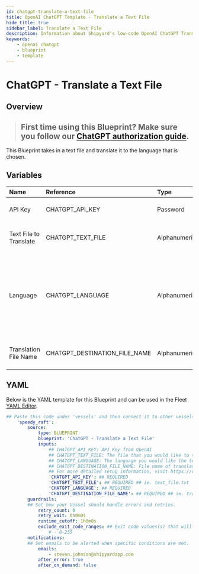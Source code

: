 ```yaml
---
id: chatgpt-translate-a-text-file
title: OpenAI ChatGPT Template - Translate a Text File
hide_title: true
sidebar_label: Translate a Text File
description: Information about Shipyard's low-code OpenAI ChatGPT Translate a Text File blueprint. This Blueprint takes in a text file and translate it to the language that is chosen. 
keywords:
    - openai chatgpt
    - blueprint
    - template
---
```


# ChatGPT - Translate a Text File

## Overview
> ## **First time using this Blueprint? Make sure you follow our [ChatGPT authorization guide](https://www.shipyardapp.com/docs/blueprint-library/chatgpt/chatgpt-authorization/)**.

This Blueprint takes in a text file and translate it to the language that is chosen.

## Variables

| Name | Reference | Type | Required | Default | Options | Description |
|:-----|:----------|:-----|:---------|:--------|:--------|:------------|
| API Key | CHATGPT_API_KEY  | Password |:white_check_mark: | - | - | API Key from OpenAI |
| Text File to Translate | CHATGPT_TEXT_FILE  | Alphanumeric |:white_check_mark: | - | - | The file that you would like to translate |
| Language | CHATGPT_LANGUAGE  | Alphanumeric |:white_check_mark: | - | - | The language you would like the text translated to. It should be in ISO 639-1 format for best accuracy. |
| Translation File Name | CHATGPT_DESTINATION_FILE_NAME  | Alphanumeric |:white_check_mark: | - | - | File name of translated text |


## YAML
Below is the YAML template for this Blueprint and can be used in the Fleet [YAML Editor](../../reference/fleets/yaml-editor.md).
```yaml
## Paste this code under 'vessels' and then connect it to other vessels under 'connections'
    'speedy_raft':
        source:
            type: BLUEPRINT
            blueprint: 'ChatGPT - Translate a Text File'
            inputs: 
                ## CHATGPT_API_KEY: API Key from OpenAI
                ## CHATGPT_TEXT_FILE: The file that you would like to translate
                ## CHATGPT_LANGUAGE: The language you would like the text translated to. It should be in ISO 639-1 format for best accuracy.
                ## CHATGPT_DESTINATION_FILE_NAME: File name of translated text
                ## For more detailed setup information, visit https://www.shipyardapp.com/docs/blueprint-library/chatgpt#translate-a-text-file-blueprint
                'CHATGPT_API_KEY': ## REQUIRED
                'CHATGPT_TEXT_FILE': ## REQUIRED ## ie. text_file.txt
                'CHATGPT_LANGUAGE': ## REQUIRED
                'CHATGPT_DESTINATION_FILE_NAME': ## REQUIRED ## ie. translated.txt
        guardrails:
        ## Set how your Vessel should handle errors and retries.
            retry_count: 0
            retry_wait: 0h0m0s
            runtime_cutoff: 1h0m0s
            exclude_exit_code_ranges: ## Exit code values(s) that will not be retried if encountered during a Voyage.
                # - 0-255
        notifications: 
        ## Set emails to be alerted when specific conditions are met.
            emails:
                - steven.johnson@shipyardapp.com
            after_error: true
            after_on_demand: false
```
